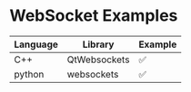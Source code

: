 # WebSocket Examples

| Language | Library      | Example |
| -------- | ------------ | ------- |
| C++      | QtWebsockets | ✅       |
| python   | websockets   | ✅       |